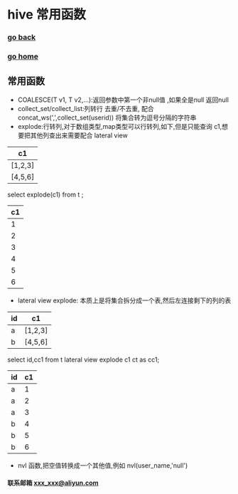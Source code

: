 # hive 常用函数
### [go back](/x2q/hive/hive)      
### [go home](/x2q)      
 
## 常用函数
+ COALESCE(T v1, T v2,…):返回参数中第一个非null值 ,如果全是null 返回null
+ collect_set/collect_list:列转行 去重/不去重, 配合concat_ws(',',collect_set(userid)) 将集合转为逗号分隔的字符串
+ explode:行转列,对于数组类型,map类型可以行转列,如下,但是只能查询 c1,想要把其他列查出来需要配合 lateral view 
                                   
|  c1   | 
|  ----  | 
| [1,2,3]  | 
| [4,5,6] | 
                                
select explode(c1) from t  ;
                                    
| c1 | 
| ---| 
| 1  | 
| 2  | 
| 3  | 
| 4  | 
| 5  | 
| 6  | 
                                      
+ lateral view explode: 本质上是将集合拆分成一个表,然后左连接剩下的列的表
                               
|  id   | c1  |
|  ----  | ----  |
| a  | [1,2,3] |
| b  | [4,5,6] |
                                    
select id,cc1 from t lateral view explode c1 ct as cc1;
                                         
|  id   | c1  |
|  ----  | ----  |
| a  | 1 |
| a  | 2 |
| a  | 3 |
| b  | 4 |
| b  | 5 |
| b  | 6 |
  
+ nvl 函数,把空值转换成一个其他值,例如 nvl(user_name,'null')                                     





#### 联系邮箱 xxx_xxx@aliyun.com

